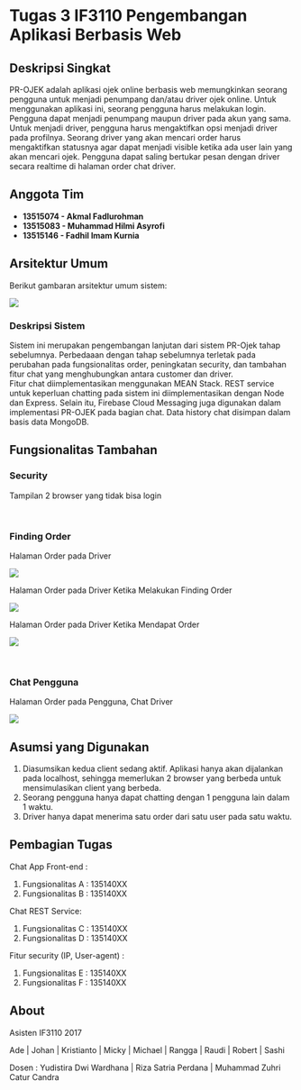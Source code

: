 # Tugas 3 IF3110 Pengembangan Aplikasi Berbasis Web

## Deskripsi Singkat
PR-OJEK adalah aplikasi ojek online berbasis web memungkinkan seorang pengguna untuk menjadi penumpang dan/atau driver ojek online. Untuk menggunakan aplikasi ini, seorang pengguna harus melakukan login. Pengguna dapat menjadi penumpang maupun driver pada akun yang sama. Untuk menjadi driver, pengguna harus mengaktifkan opsi menjadi driver pada profilnya.
Seorang driver yang akan mencari order harus mengaktifkan statusnya agar dapat menjadi visible ketika ada user lain yang akan mencari ojek. Pengguna dapat saling bertukar pesan dengan driver secara realtime di halaman order chat driver.

## Anggota Tim
* **13515074 - Akmal Fadlurohman** <br />
* **13515083 - Muhammad Hilmi Asyrofi** <br />
* **13515146 - Fadhil Imam Kurnia** <br />

## Arsitektur Umum

Berikut gambaran arsitektur umum sistem:

![](img/arsitektur_umum.png)

### Deskripsi Sistem
Sistem ini merupakan pengembangan lanjutan dari sistem PR-Ojek tahap sebelumnya. Perbedaaan dengan tahap sebelumnya terletak pada perubahan pada fungsionalitas order, peningkatan security, dan tambahan fitur chat yang menghubungkan antara customer dan driver. <br /> 
Fitur chat diimplementasikan menggunakan MEAN Stack. REST service untuk keperluan chatting pada sistem ini diimplementasikan dengan Node dan Express. Selain itu, Firebase Cloud Messaging juga digunakan dalam implementasi PR-OJEK pada bagian chat. Data history chat disimpan dalam basis data MongoDB.


## Fungsionalitas Tambahan

### Security
 Tampilan 2 browser yang tidak bisa login

<br/>

### Finding Order

Halaman Order pada Driver

![](img/driver_halaman_order.png)

Halaman Order pada Driver Ketika Melakukan Finding Order

![](img/driver_finding_order.png)

Halaman Order pada Driver Ketika Mendapat Order

![](img/driver_got_order.png)

<br/>

### Chat Pengguna

Halaman Order pada Pengguna, Chat Driver

![](img/pengguna_chat_driver.png)

## Asumsi yang Digunakan
1. Diasumsikan kedua client sedang aktif. Aplikasi hanya akan dijalankan pada localhost, sehingga memerlukan 2 browser yang berbeda untuk mensimulasikan client yang berbeda. 
2. Seorang pengguna hanya dapat chatting dengan 1 pengguna lain dalam 1 waktu.
3. Driver hanya dapat menerima satu order dari satu user pada satu waktu.

## Pembagian Tugas

Chat App Front-end :
1. Fungsionalitas A : 135140XX  
2. Fungsionalitas B : 135140XX  


Chat REST Service:  
1. Fungsionalitas C : 135140XX  
2. Fungsionalitas D : 135140XX  

Fitur security (IP, User-agent) :
1. Fungsionalitas E : 135140XX
2. Fungsionalitas F : 135140XX


## About

Asisten IF3110 2017

Ade | Johan | Kristianto | Micky | Michael | Rangga | Raudi | Robert | Sashi

Dosen : Yudistira Dwi Wardhana | Riza Satria Perdana | Muhammad Zuhri Catur Candra
